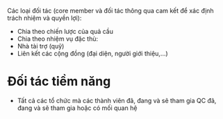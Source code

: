 Các loại đối tác (core member và đối tác thông qua cam kết để xác định trách nhiệm và quyền lợi):
- Chia theo chiến lược của quả cầu
- Chia theo nhiệm vụ đặc thù: 
 - Nhà tài trợ (quỹ)
 - Liên kết các cộng đồng (đại diện, người giới thiệu,...)
 
 
# Đối tác tiềm năng
- Tất cả các tổ chức mà các thành viên đã, đang và sẽ tham gia QC đã, đang và sẽ tham gia hoặc có mối quan hệ
